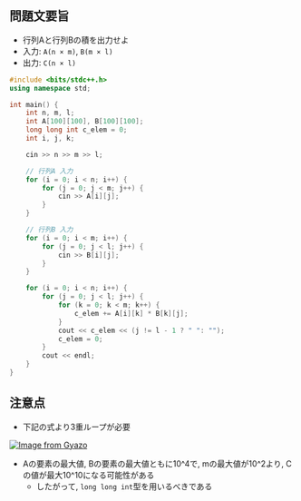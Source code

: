 ## 問題文要旨
- 行列Aと行列Bの積を出力せよ
- 入力: `A(n × m)`, `B(m × l)`
- 出力: `C(n × l)`
```cpp
#include <bits/stdc++.h>
using namespace std;

int main() {
	int n, m, l;
	int A[100][100], B[100][100];
	long long int c_elem = 0;
	int i, j, k;

	cin >> n >> m >> l;

	// 行列A 入力
	for (i = 0; i < n; i++) {
		for (j = 0; j < m; j++) {
			cin >> A[i][j];
		}
	}

	// 行列B 入力
	for (i = 0; i < m; i++) {
		for (j = 0; j < l; j++) {
			cin >> B[i][j];
		}
	}

	for (i = 0; i < n; i++) {
		for (j = 0; j < l; j++) {
			for (k = 0; k < m; k++) {
				c_elem += A[i][k] * B[k][j];
			}
			cout << c_elem << (j != l - 1 ? " ": "");
			c_elem = 0;
		}
		cout << endl;
	}
}
```
## 注意点
- 下記の式より3重ループが必要


[![Image from Gyazo](https://i.gyazo.com/b75f5a1a48e981d1593326eb1ed6e5d5.png)](https://gyazo.com/b75f5a1a48e981d1593326eb1ed6e5d5)
- Aの要素の最大値, Bの要素の最大値ともに10^4で, mの最大値が10^2より, Cの値が最大10^10になる可能性がある
    - したがって, `long long int`型を用いるべきである